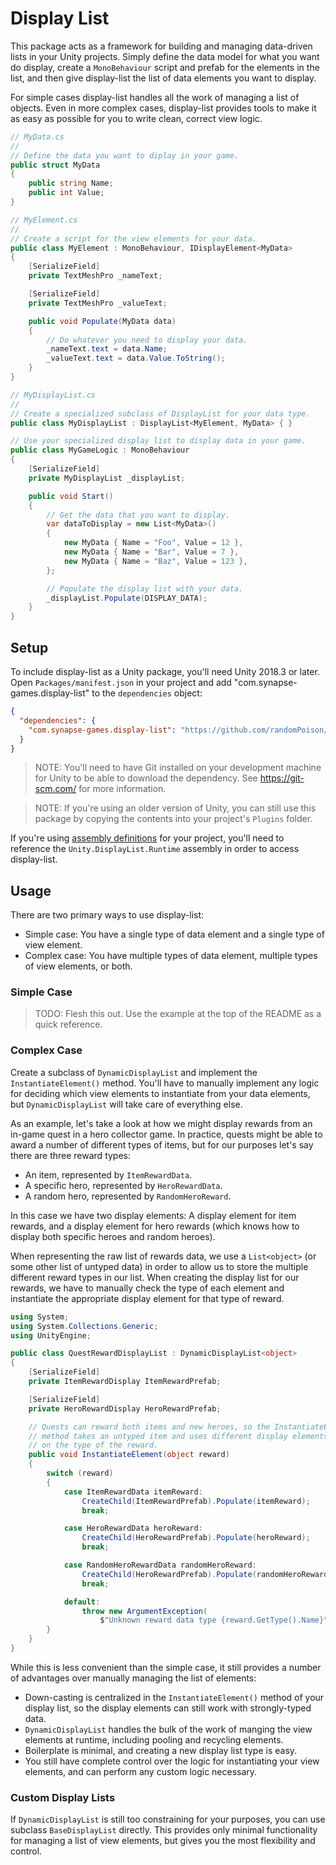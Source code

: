 # Display List

This package acts as a framework for building and managing data-driven lists in your Unity projects. Simply define the data model for what you want do display, create a `MonoBehaviour` script and prefab for the elements in the list, and then give display-list the list of data elements you want to display.

For simple cases display-list handles all the work of managing a list of objects. Even in more complex cases, display-list provides tools to make it as easy as possible for you to write clean, correct view logic.

```csharp
// MyData.cs
//
// Define the data you want to diplay in your game.
public struct MyData
{
    public string Name;
    public int Value;
}

// MyElement.cs
//
// Create a script for the view elements for your data.
public class MyElement : MonoBehaviour, IDisplayElement<MyData>
{
    [SerializeField]
    private TextMeshPro _nameText;

    [SerializeField]
    private TextMeshPro _valueText;

    public void Populate(MyData data)
    {
        // Do whatever you need to display your data.
        _nameText.text = data.Name;
        _valueText.text = data.Value.ToString();
    }
}

// MyDisplayList.cs
//
// Create a specialized subclass of DisplayList for your data type.
public class MyDisplayList : DisplayList<MyElement, MyData> { }

// Use your specialized display list to display data in your game.
public class MyGameLogic : MonoBehaviour
{
    [SerializeField]
    private MyDisplayList _displayList;

    public void Start()
    {
        // Get the data that you want to display.
        var dataToDisplay = new List<MyData>()
        {
            new MyData { Name = "Foo", Value = 12 },
            new MyData { Name = "Bar", Value = 7 },
            new MyData { Name = "Baz", Value = 123 },
        };

        // Populate the display list with your data.
        _displayList.Populate(DISPLAY_DATA);
    }
}
```

## Setup

To include display-list as a Unity package, you'll need Unity 2018.3 or later. Open `Packages/manifest.json` in your project and add "com.synapse-games.display-list" to the `dependencies` object:

```json
{
  "dependencies": {
    "com.synapse-games.display-list": "https://github.com/randomPoison/display-list.git"
  }
}
```

> NOTE: You'll need to have Git installed on your development machine for Unity to be able to download the dependency. See https://git-scm.com/ for more information.

> NOTE: If you're using an older version of Unity, you can still use this package by copying the contents into your project's `Plugins` folder.

If you're using [assembly definitions](https://docs.unity3d.com/Manual/ScriptCompilationAssemblyDefinitionFiles.html) for your project, you'll need to reference the `Unity.DisplayList.Runtime` assembly in order to access display-list.

## Usage

There are two primary ways to use display-list:

* Simple case: You have a single type of data element and a single type of view element.
* Complex case: You have multiple types of data element, multiple types of view elements, or both.

### Simple Case

> TODO: Flesh this out. Use the example at the top of the README as a quick reference.

### Complex Case

Create a subclass of `DynamicDisplayList` and implement the `InstantiateElement()` method. You'll have to manually implement any logic for deciding which view elements to instantiate from your data elements, but `DynamicDisplayList` will take care of everything else.

As an example, let's take a look at how we might display rewards from an in-game quest in a hero collector game. In practice, quests might be able to award a number of different types of items, but for our purposes let's say there are three reward types:

* An item, represented by `ItemRewardData`.
* A specific hero, represented by `HeroRewardData`.
* A random hero, represented by `RandomHeroReward`.

In this case we have two display elements: A display element for item rewards, and a display element for hero rewards (which knows how to display both specific heroes and random heroes).

When representing the raw list of rewards data, we use a `List<object>` (or some other list of untyped data) in order to allow us to store the multiple different reward types in our list. When creating the display list for our rewards, we have to manually check the type of each element and instantiate the appropriate display element for that type of reward.

```csharp
using System;
using System.Collections.Generic;
using UnityEngine;

public class QuestRewardDisplayList : DynamicDisplayList<object>
{
    [SerializeField]
    private ItemRewardDisplay ItemRewardPrefab;

    [SerializeField]
    private HeroRewardDisplay HeroRewardPrefab;

    // Quests can reward both items and new heroes, so the InstantiateElement()
    // method takes an untyped item and uses different display elements based
    // on the type of the reward.
    public void InstantiateElement(object reward)
    {
        switch (reward)
        {
            case ItemRewardData itemReward:
                CreateChild(ItemRewardPrefab).Populate(itemReward);
                break;

            case HeroRewardData heroReward:
                CreateChild(HeroRewardPrefab).Populate(heroReward);
                break;

            case RandomHeroRewardData randomHeroReward:
                CreateChild(HeroRewardPrefab).Populate(randomHeroReward);
                break;

            default:
                throw new ArgumentException(
                    $"Unknown reward data type {reward.GetType().Name}");
        }
    }
}
```

While this is less convenient than the simple case, it still provides a number of advantages over manually managing the list of elements:

* Down-casting is centralized in the `InstantiateElement()` method of your display list, so the display elements can still work with strongly-typed data.
* `DynamicDisplayList` handles the bulk of the work of manging the view elements at runtime, including pooling and recycling elements.
* Boilerplate is minimal, and creating a new display list type is easy.
* You still have complete control over the logic for instantiating your view elements, and can perform any custom logic necessary.

### Custom Display Lists

If `DynamicDisplayList` is still too constraining for your purposes, you can use subclass `BaseDisplayList` directly. This provides only minimal functionality for managing a list of view elements, but gives you the most flexibility and control.
